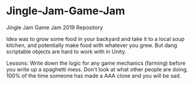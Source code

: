 # Jingle-Jam-Game-Jam
Jingle Jam Game Jam 2019 Repository

Idea was to grow some food in your backyard and take it to a local soup kitchen, and potentially make food with whatever you grew.
But dang scriptable objects are hard to work with in Unity.

Lessons:
Write down the logic for any game mechanics (farming) before you write up a spaghetti mess.
Don't look at what other people are doing. 100% of the time someone has made a AAA clone and you will be sad.

